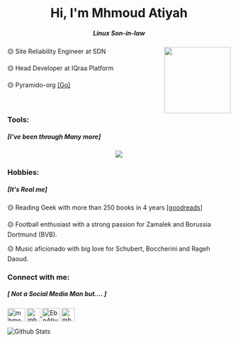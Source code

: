 <h1 align="center">Hi, I'm Mhmoud Atiyah</h1>
<h5 align="center">Linux Son-in-law</h5>
<img src="https://media1.giphy.com/media/v1.Y2lkPTc5MGI3NjExNTZkMHFieGRuamczd2MweHlpZ2c5cWcwZ3ZqNzJxOXRyNDRvbTVkdCZlcD12MV9pbnRlcm5hbF9naWZfYnlfaWQmY3Q9Zw/YbXLZ6dymH758xSEbM/giphy.webp" width=150px align="right"/>
  
<p>🟡 Site Reliability Engineer at SDN </p>
<p>🟡 Head Developer at IQraa Platform </p>
<p>🟡 Pyramido-org <a href="https://github.com/pyramido-org" target="_blank">[Go]</a></p>
<br>
<h3>Tools:<h5>[I've been through Many more]</h5></h3>
<p align="center">
  <a href="https://www.linkedin.com/in/mhmoudatiyah/" target="_blank">
    <img src="https://skillicons.dev/icons?i=linux,ubuntu,debian,kali,bash,bsd,windows,powershell,c,cpp,cmake,gtk,regex,arduino,py,html,css,bootstrap,js,nodejs,npm,ts,jquery,react,electron,express,mysql,postgres,sqlite,cassandra,aws,azure,jenkins,ansible,docker,nginx,git,gitlab,md,elasticsearch,postman,devto,clion,visualstudio,vscode,eclipse,linkedin,stackoverflow,gmail,obsidian,ps" />
  </a>
</p>
<h3>Hobbies:<h5>[It's Real me]</h5></h3>
<p align="left">🟡 Reading Geek with more than 250 books in 4 years [<a href="https://www.goodreads.com/review/list/77745868-mhmoud-atiyah" target="_blank">goodreads</a>]</p>
<p align="left">🟡 Football enthusiast with a strong passion for Zamalek and Borussia Dortmund (BVB).</p>
<p align="left">🟡 Music aficionado with big love for Schubert, Boccherini and Rageh Daoud.</p>


<h3 align="left">Connect with me:<h5>[ Not a Social Media Man but.... ]</h5></h3>
<p align="left">
 <a href="https://www.linkedin.com/in/mhmoudatiyah/" target="_blank"><img align="center" src="https://raw.githubusercontent.com/rahuldkjain/github-profile-readme-generator/master/src/images/icons/Social/linked-in-alt.svg" alt="mhmoudatiyah" height="30" width="40" /></a>
<a href="mailto:mahmoudaboattia1999@gmail.com" target="_blank">
  <img align="center"  src="https://upload.wikimedia.org/wikipedia/commons/thumb/7/7e/Gmail_icon_%282020%29.svg/1200px-Gmail_icon_%282020%29.svg.png" alt="mhmoudatiyah" height="30" width="30" />
</a>
 <a href="https://twitter.com/EbnAtiyah" target="_blank"><img align="center" src="https://raw.githubusercontent.com/rahuldkjain/github-profile-readme-generator/master/src/images/icons/Social/twitter.svg" alt="EbnAtiyah" height="30" width="40" /></a>
 <a href="https://wa.me/+20114764334" target="_blank">
  <img align="center"  src="https://raw.githubusercontent.com/rahuldkjain/github-profile-readme-generator/master/src/images/icons/Social/whatsapp.svg" alt="mhmoudatiyah" height="30" width="30" />
</a>

</p>

  
  ![Github Stats](https://github-readme-stats.vercel.app/api?username=Mhmoud-Atiyah&bg_color=30,e96443,904e95&title_color=fff&text_color=fff)
